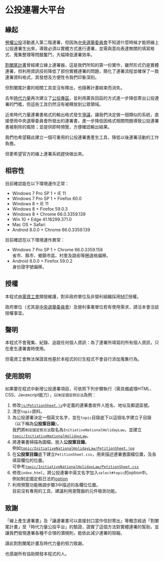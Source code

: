 # 公投連署大平台

## 緣起
[勞權公投](https://www.facebook.com/permalink.php?story_fbid=1969812579715740&id=1907997019230630)活動進入第二階連署，但因為[中央選舉委員會](https://www.cec.gov.tw/)不知道什麼時候才能把線上公投連署生出來，導致必須以實體方式進行連署，並需與意向表達無關的填寫格式、蒐集整理等問題奮鬥，大幅降低連署效率。


[割闌尾計畫](http://appy.tw/)曾經建立線上連署器，這是我們所知的第一份實作，雖然形式仍是實體連署，但利用資訊技術降低了部份實體連署的問題，簡化了連署流程並確保了一致連署資料格式，其發想及方便性令我們印象深刻。

但割闌尾計畫的相關工具並沒有釋出，也隨著計畫結束而消失。

去年[時代力量](https://www.newpowerparty.tw/)再次建立了[公投專區](https://referendum.npp.vote/)，並利用廣告回函的方式進一步降低寄出公投連署的門檻，但這些工具仍然沒有被釋放到公眾領域。


近來時代力量連署書格式的輸出格式發生[爭議](https://www.facebook.com/huimin1972/posts/10204575696108346)，讓我們決定做一個類似的系統，直接使用中央選舉委員會所發出的連署書，進一步降低因格式相關問題導致公投連署書被剔除的風險；並提供即時預覽，方便確認輸出結果。


我們也希望藉此建立一個可重用的公投連署書產生工具，降低以後連署活動的工作負擔。


但更希望官方的線上連署系統趕快做出來。

## 相容性
目前確認能在以下環境運作正常：
- Windows 7 Pro SP 1 + IE 11
- Windows 7 Pro SP 1 + Firefox 60.0
- Windows 8 + IE 11
- Windows 8 + Firefox 59.0.3
- Windows 8 + Chrome 66.0.3359.139
- Win 10 + Edge 41.16299.371.0
- Mac OS + Safari
- Android 8.0.0 + Chrome 66.0.3359.139

目前確認在以下環境運作異常：
- Windows 7 Pro SP 1 + Chrome 66.0.3359.158  
省市、縣市、鄉鎮市區、村里及路街等圈選格偏移。
- Android 8.0.0 + Firefox 59.0.2  
身份證字號偏移。

## 授權
本程式由[電資工會](http://www.tueeit.org.tw/)開發維護，對非政府單位及非營利組織採用[MIT](https://github.com/tueeit/TaiwanPlebiscitePetitionSheetGenerator/blob/master/LICENSE)授權。

政府單位（尤其是[中央選舉委員會](https://www.cec.gov.tw/)）及營利事業單位若有使用需求，請洽本會洽談授權事宜。

## 聲明
本程式不會蒐集、紀錄、追蹤任何個人資訊：為了連署所填寫的所有個人資訊，只在產生連署書時使用。

但電資工會無法保證其他基於本程式的衍生程式不會自行添加蒐集行為。

## 使用說明
如果要在程式中新增公投連署項目，可依照下列步驟執行（需具備處理HTML、CSS、Javascript能力），以`制定國定假日法`為例：
1. 修改[`js/PetitionSheet.js`](https://github.com/tueeit/TaiwanPlebiscitePetitionSheetGenerator/blob/master/js/PetitionSheet.js#L294)中定義的連署書收件人姓名、地址及郵遞區號。
2. 清空`topic`資料。
3. 為公投連署決定一個英文名字，並在`topic`目錄底下以這個名字建立子目錄（以下稱為**公投案目錄**）。  
我們將`制定國定假日法`取名為`InitiativeNationalHolidayLaw`，並建立[`topic/InitiativeNationalHolidayLaw`](https://github.com/tueeit/TaiwanPlebiscitePetitionSheetGenerator/tree/master/topic/InitiativeNationalHolidayLaw)。
4. 將連署書掃描為圖檔，放入**公投案目錄**。  
例如[`topic/InitiativeNationalHolidayLaw/PetitionSheet.jpg`](https://github.com/tueeit/TaiwanPlebiscitePetitionSheetGenerator/blob/master/topic/InitiativeNationalHolidayLaw/PetitionSheet.jpg)
5. 在**公投案目錄**底下建立`PetitionSheet.css`，用來描述連署書圖檔位置，及各填寫欄位的位置。  
可參考[`topic/InitiativeNationalHolidayLaw/PetitionSheet.css`](https://github.com/tueeit/TaiwanPlebiscitePetitionSheetGenerator/blob/master/topic/InitiativeNationalHolidayLaw/PetitionSheet.css)
6. 修改`index.html`，將公投連署中英文名字加入`select#topic`的option中。  
例如制定國定假日法的[option](https://github.com/tueeit/TaiwanPlebiscitePetitionSheetGenerator/blob/master/index.html#L67)
7. 利用預覽功能微調步驟3中描述的各欄位位置。  
目前沒有專用的工具，建議利用瀏覽器的元件檢測功能。

## 致謝
「線上產生連署書」及「讓連署書可以直接封口當作信封寄出」等概念經過「割闌尾計畫」至「時代力量公投平台」的驗證，證實了這個方法對實體連署的幫助，並讓我們發現連署各種不合理的潛規則，能依此減少連署的阻礙。

謹此對割闌尾計畫及時代力量的努力致謝。

也感謝所有協助開發本程式的人。
